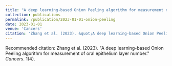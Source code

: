 ```yaml
---
title: "A deep learning-based Onion Peeling algorithm for measurement of oral epithelium layer number"
collection: publications
permalink: /publication/2023-01-01-onion-peeling
date: 2023-01-01
venue: 'Cancers'
citation: 'Zhang et al. (2023). &quot;A deep learning-based Onion Peeling algorithm for measurement of oral epithelium layer number.&quot; <i>Cancers</i>. 1(4).'
---
```

Recommended citation: Zhang et al. (2023). "A deep learning-based Onion Peeling algorithm for measurement of oral epithelium layer number." <i>Cancers</i>. 1(4).
